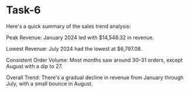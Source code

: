 # Task-6
Here's a quick summary of the sales trend analysis:

Peak Revenue: January 2024 led with $14,548.32 in revenue.

Lowest Revenue: July 2024 had the lowest at $6,797.08.

Consistent Order Volume: Most months saw around 30–31 orders, except August with a dip to 27.

Overall Trend: There's a gradual decline in revenue from January through July, with a small bounce in August.
